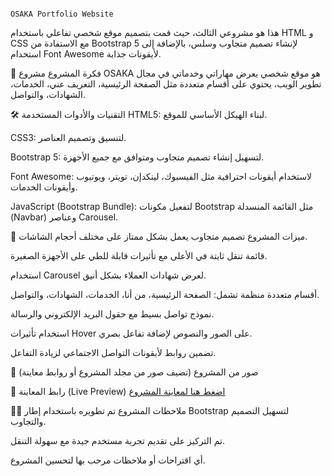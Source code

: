                                                                                   OSAKA Portfolio Website



                                                                                  
هذا هو مشروعي الثالث، حيث قمت بتصميم موقع شخصي تفاعلي باستخدام HTML و CSS مع الاستفادة من Bootstrap 5 لإنشاء تصميم متجاوب وسلس، بالإضافة إلى استخدام Font Awesome لأيقونات جذابة.

📌 فكرة المشروع
مشروع OSAKA هو موقع شخصي يعرض مهاراتي وخدماتي في مجال تطوير الويب، يحتوي على أقسام متعددة مثل الصفحة الرئيسية، التعريف عني، الخدمات، الشهادات، والتواصل.

🛠️ التقنيات والأدوات المستخدمة
HTML5: لبناء الهيكل الأساسي للموقع.

CSS3: لتنسيق وتصميم العناصر.

Bootstrap 5: لتسهيل إنشاء تصميم متجاوب ومتوافق مع جميع الأجهزة.

Font Awesome: لاستخدام أيقونات احترافية مثل الفيسبوك، لينكدإن، تويتر، ويوتيوب وأيقونات الخدمات.

JavaScript (Bootstrap Bundle): لتفعيل مكونات Bootstrap مثل القائمة المنسدلة (Navbar) وعناصر Carousel.

🎯 ميزات المشروع
تصميم متجاوب يعمل بشكل ممتاز على مختلف أحجام الشاشات.

قائمة تنقل ثابتة في الأعلى مع تأثيرات قابلة للطي على الأجهزة الصغيرة.

استخدام Carousel لعرض شهادات العملاء بشكل أنيق.

أقسام متعددة منظمة تشمل: الصفحة الرئيسية، من أنا، الخدمات، الشهادات، والتواصل.

نموذج تواصل بسيط مع حقول البريد الإلكتروني والرسالة.

استخدام تأثيرات Hover على الصور والنصوص لإضافة تفاعل بصري.

تضمين روابط لأيقونات التواصل الاجتماعي لزيادة التفاعل.

📸 صور من المشروع
(تضيف صور من مجلد المشروع أو روابط معاينة)

🔗 رابط المعاينة (Live Preview)
[اضغط هنا لمعاينة المشروع](https://shehab-a-hassan.github.io/Osaka/)

🙋‍♂️ ملاحظات
المشروع تم تطويره باستخدام إطار Bootstrap لتسهيل التصميم والتجاوب.

تم التركيز على تقديم تجربة مستخدم جيدة مع سهولة التنقل.

أي اقتراحات أو ملاحظات مرحب بها لتحسين المشروع.
